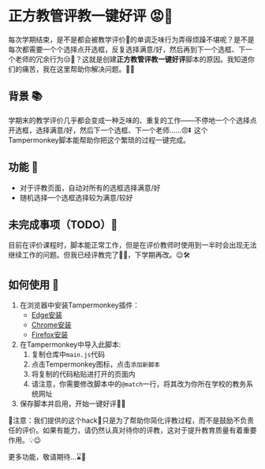 # 正方教管评教一键好评 😡👾

每次学期结束，是不是都会被教学评价📑的单调乏味行为弄得烦躁不堪呢？是不是每次都需要一个个选择点开选框，反复选择满意/好，然后再到下一个选框、下一个老师的冗余行为😒🔂？这就是创建**正方教管评教一键好评**脚本的原因。我知道你们的痛苦，我在这里帮助你解决问题。🔧💡

## 背景 📚

学期末的教学评价几乎都会变成一种乏味的、重复的工作——不停地一个个选择点开选框，选择满意/好，然后下一个选框、下一个老师……😠⏬ 这个Tampermonkey脚本能帮助你把这个繁琐的过程一键完成。

## 功能 🧩

- 对于评教页面，自动对所有的选框选择满意/好
- 随机选择一个选框选择较为满意/较好

## 未完成事项（TODO）📝

目前在评价课程时，脚本能正常工作，但是在评价教师时使用到一半时会出现无法继续工作的问题。但我已经评教完了👋👋，下学期再改。😌🛠️

## 如何使用 🚀

1. 在浏览器中安装Tampermonkey插件：
    - [Edge安装](https://microsoftedge.microsoft.com/addons/detail/tampermonkey/iikmkjmpaadaobahmlepeloendndfphd)
    - [Chrome安装](https://microsoftedge.microsoft.com/addons/detail/tampermonkey/iikmkjmpaadaobahmlepeloendndfphd)
    - [Firefox安装](https://addons.mozilla.org/en-US/firefox/addon/tampermonkey/)
2. 在Tampermonkey中导入此脚本:
    1. 复制仓库中`main.js`代码
    2. 点击Tempermonkey图标，点击`添加新脚本`
    3. 将复制的代码粘贴进打开的页面内
    4. 请注意，你需要修改脚本中的`@match`一行，将其改为你所在学校的教务系统网址
3. 保存脚本并启用，开始一键好评😤😤

📢注意：我们提供的这个hack👾只是为了帮助你简化评教过程，而不是鼓励不负责任的评价。如果有能力，请仍然认真对待你的评教，这对于提升教育质量有着重要作用。💡😉

更多功能，敬请期待...⌛💪
